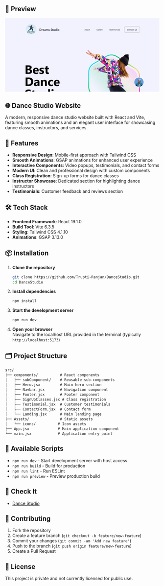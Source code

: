 ## 📸 Preview 

<p align="center">
  <img src="https://raw.githubusercontent.com/Trupti-Ranjan/DanceStudio/refs/heads/main/src/Assets/images/danceStudio.png" width="" alt="Dance Studio Landing Page"/>
</p>

## 🌐 Dance Studio Website

A modern, responsive dance studio website built with React and Vite, featuring smooth animations and an elegant user interface for showcasing dance classes, instructors, and services.

## 🚀 Features  
  
- **Responsive Design**: Mobile-first approach with Tailwind CSS  
- **Smooth Animations**: GSAP animations for enhanced user experience    
- **Interactive Components**: Video popups, testimonials, and contact forms  
- **Modern UI**: Clean and professional design with custom components  
- **Class Registration**: Sign-up forms for dance classes  
- **Instructor Showcase**: Dedicated section for highlighting dance instructors  
- **Testimonials**: Customer feedback and reviews section  
  
## 🛠️ Tech Stack  
  
- **Frontend Framework**: React 19.1.0 
- **Build Tool**: Vite 6.3.5 
- **Styling**: Tailwind CSS 4.1.10    
- **Animations**: GSAP 3.13.0 

## 📦 Installation  
  
1. **Clone the repository**  
   ```bash  
   git clone https://github.com/Trupti-Ranjan/DanceStudio.git  
   cd DanceStudio  
   ```  
  
2. **Install dependencies**  
   ```bash  
   npm install  
   ```  
  
3. **Start the development server**  
   ```bash  
   npm run dev  
   ```  
  
4. **Open your browser**  
   Navigate to the localhost URL provided in the terminal (typically `http://localhost:5173`)

## 🗂️ Project Structure  
  
```  
src/  
├── components/          # React components  
│   ├── subComponent/    # Reusable sub-components  
│   ├── Hero.jsx         # Main hero section  
│   ├── Navbar.jsx       # Navigation component  
│   ├── Footer.jsx       # Footer component  
│   ├── SignUpClasses.jsx # Class registration  
│   ├── Testimonial.jsx  # Customer testimonials  
│   ├── ContactForm.jsx  # Contact form  
│   └── Landing.jsx      # Main landing page  
├── Assets/              # Static assets  
│   └── icons/          # Icon assets  
├── App.jsx             # Main application component  
└── main.jsx            # Application entry point  
```

## 🎯 Available Scripts  
  
- `npm run dev` - Start development server with host access   
- `npm run build` - Build for production  
- `npm run lint` - Run ESLint 
- `npm run preview` - Preview production build

## 🔗 Check It

- [Dance Studio](https://truptidreamstudio.netlify.app/)

## 🤝 Contributing  
  
1. Fork the repository  
2. Create a feature branch (`git checkout -b feature/new-feature`)  
3. Commit your changes (`git commit -am 'Add new feature'`)  
4. Push to the branch (`git push origin feature/new-feature`)  
5. Create a Pull Request  
  
## 📝 License
This project is private and not currently licensed for public use.
